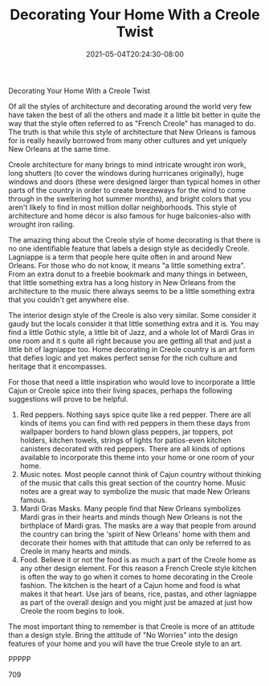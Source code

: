 ﻿---
title: "Decorating Your Home With a Creole Twist"
date: 2021-05-04T20:24:30-08:00
description: "home decorating Tips for Web Success"
featured_image: "/images/home decorating.jpg"
tags: ["home decorating"]
---

Decorating Your Home With a Creole Twist

Of all the styles of architecture and decorating around the world very few have taken the best of all the others and made it a little bit better in quite the way that the style often referred to as "French Creole" has managed to do. The truth is that while this style of architecture that New Orleans is famous for is really heavily borrowed from many other cultures and yet uniquely New Orleans at the same time. 

Creole architecture for many brings to mind intricate wrought iron work, long shutters (to cover the windows during hurricanes originally), huge windows and doors (these were designed larger than typical homes in other parts of the country in order to create breezeways for the wind to come through in the sweltering hot summer months), and bright colors that you aren't likely to find in most million dollar neighborhoods. This style of architecture and home décor is also famous for huge balconies-also with wrought iron railing. 

The amazing thing about the Creole style of home decorating is that there is no one identifiable feature that labels a design style as decidedly Creole. Lagniappe is a term that people here quite often in and around New Orleans. For those who do not know, it means "a little something extra". From an extra donut to a freebie bookmark and many things in between, that little something extra has a long history in New Orleans from the architecture to the music there always seems to be a little something extra that you couldn't get anywhere else. 

The interior design style of the Creole is also very similar. Some consider it gaudy but the locals consider it that little something extra and it is. You may find a little Gothic style, a little bit of Jazz, and a whole lot of Mardi Gras in one room and it s quite all right because you are getting all that and just a little bit of lagniappe too. Home decorating in Creole country is an art form that defies logic and yet makes perfect sense for the rich culture and heritage that it encompasses. 

For those that need a little inspiration who would love to incorporate a little Cajun or Creole spice into their living spaces, perhaps the following suggestions will prove to be helpful. 

1) Red peppers. Nothing says spice quite like a red pepper. There are all kinds of items you can find with red peppers in them these days from wallpaper borders to hand blown glass peppers, jar toppers, pot holders, kitchen towels, strings of lights for patios-even kitchen canisters decorated with red peppers. There are all kinds of options available to incorporate this theme into your home or one room of your home. 
2) Music notes. Most people cannot think of Cajun country without thinking of the music that calls this great section of the country home. Music notes are a great way to symbolize the music that made New Orleans famous. 
3) Mardi Gras Masks. Many people find that New Orleans symbolizes Mardi gras in their hearts and minds though New Orleans is not the birthplace of Mardi gras. The masks are a way that people from around the country can bring the 'spirit of New Orleans' home with them and decorate their homes with that attitude that can only be referred to as Creole in many hearts and minds.
4) Food. Believe it or not the food is as much a part of the Creole home as any other design element. For this reason a French Creole style kitchen is often the way to go when it comes to home decorating in the Creole fashion. The kitchen is the heart of a Cajun home and food is what makes it that heart. Use jars of beans, rice, pastas, and other lagniappe as part of the overall design and you might just be amazed at just how Creole the room begins to look.

The most important thing to remember is that Creole is more of an attitude than a design style. Bring the attitude of "No Worries" into the design features of your home and you will have the true Creole style to an art. 

PPPPP

709

